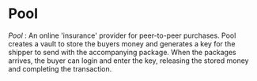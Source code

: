 # Pool
*Pool* : An online 'insurance' provider for peer-to-peer purchases. Pool creates a vault to store the buyers money and generates a key for the shipper to send with the accompanying package. When the packages arrives, the buyer can login and enter the key, releasing the stored money and completing the transaction.  
